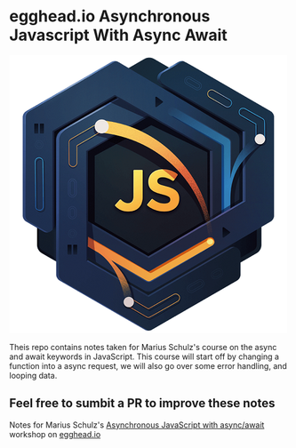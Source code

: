 # egghead.io Asynchronous Javascript With Async Await
![](EGH_AsyncJSAwait_Final-01.png)

Theis  repo contains notes taken for Marius Schulz's course on the async and await keywords in JavaScript. This course will start off by changing a function into a async request, we will also go over some error handling, and looping data.

## Feel free to sumbit a PR to improve these notes

Notes for Marius Schulz's [Asynchronous JavaScript with async/await](https://egghead.io/courses/asynchronous-javascript-with-async-await) workshop on [egghead.io](https://egghead.io)

